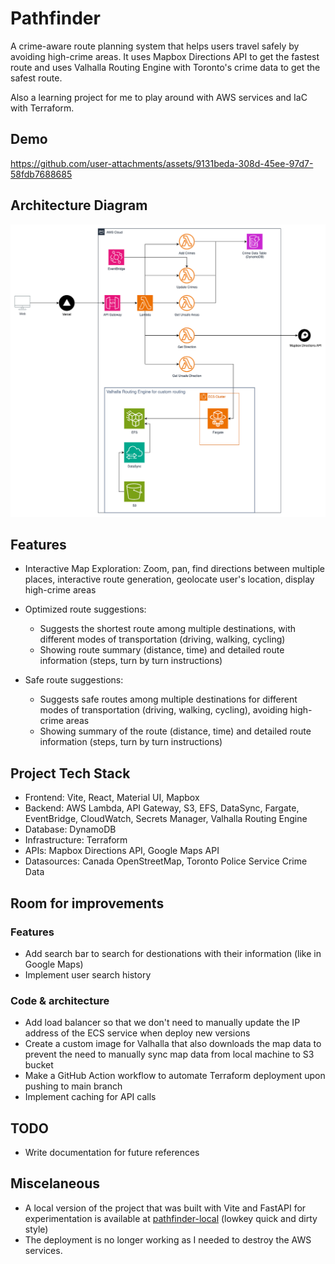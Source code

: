# Pathfinder
A crime-aware route planning system that helps users travel safely by avoiding high-crime areas. It uses Mapbox Directions API to get the fastest route and uses Valhalla Routing Engine with Toronto's crime data to get the safest route.

Also a learning project for me to play around with AWS services and IaC with Terraform.
## Demo
https://github.com/user-attachments/assets/9131beda-308d-45ee-97d7-58fdb7688685


## Architecture Diagram
![Architecture Diagram](./assets/architecture.png)

## Features
- Interactive Map Exploration: Zoom, pan, find directions between multiple places, interactive route generation, geolocate user's location, display high-crime areas
  
- Optimized route suggestions:
  - Suggests the shortest route among multiple destinations, with different modes of transportation (driving, walking, cycling)
  -  Showing route summary (distance, time) and detailed route information (steps, turn by turn instructions)
  
- Safe route suggestions:
  - Suggests safe routes among multiple destinations for different modes of transportation (driving, walking, cycling), avoiding high-crime areas
  - Showing summary of the route (distance, time) and detailed route information (steps, turn by turn instructions)

## Project Tech Stack
- Frontend: Vite, React, Material UI, Mapbox
- Backend: AWS Lambda, API Gateway, S3, EFS, DataSync, Fargate, EventBridge, CloudWatch, Secrets Manager, Valhalla Routing Engine
- Database: DynamoDB
- Infrastructure: Terraform
- APIs: Mapbox Directions API, Google Maps API
- Datasources: Canada OpenStreetMap, Toronto Police Service Crime Data

## Room for improvements
### Features
- Add search bar to search for destionations with their information (like in Google Maps)
- Implement user search history

### Code & architecture
- Add load balancer so that we don't need to manually update the IP address of the ECS service when deploy new versions
- Create a custom image for Valhalla that also downloads the map data to prevent the need to manually sync map data from local machine to S3 bucket
- Make a GitHub Action workflow to automate Terraform deployment upon pushing to main branch
- Implement caching for API calls

## TODO
- Write documentation for future references

## Miscelaneous
- A local version of the project that was built with Vite and FastAPI for experimentation is available at [pathfinder-local](https://github.com/maiahg/pathfinder_local) (lowkey quick and dirty style)
- The deployment is no longer working as I needed to destroy the AWS services.
